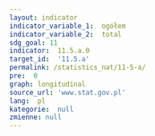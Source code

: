 ```yaml
---
layout: indicator
indicator_variable_1:  ogółem
indicator_variable_2:  total
sdg_goal: 11
indicator:  11.5.a.0
target_id:  '11.5.a'
permalink: /statistics_nat/11-5-a/
pre:  0
graph: longitudinal
source_url: 'www.stat.gov.pl'
lang:  pl
kategorie:  null
zmienne: null
---
```


